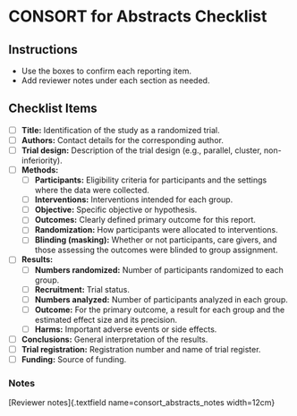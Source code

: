 # CONSORT for Abstracts Checklist

## Instructions
- Use the boxes to confirm each reporting item.
- Add reviewer notes under each section as needed.

## Checklist Items

- [ ] **Title:** Identification of the study as a randomized trial.
- [ ] **Authors:** Contact details for the corresponding author.
- [ ] **Trial design:** Description of the trial design (e.g., parallel, cluster, non-inferiority).
- [ ] **Methods:**
    - [ ] **Participants:** Eligibility criteria for participants and the settings where the data were collected.
    - [ ] **Interventions:** Interventions intended for each group.
    - [ ] **Objective:** Specific objective or hypothesis.
    - [ ] **Outcomes:** Clearly defined primary outcome for this report.
    - [ ] **Randomization:** How participants were allocated to interventions.
    - [ ] **Blinding (masking):** Whether or not participants, care givers, and those assessing the outcomes were blinded to group assignment.
- [ ] **Results:**
    - [ ] **Numbers randomized:** Number of participants randomized to each group.
    - [ ] **Recruitment:** Trial status.
    - [ ] **Numbers analyzed:** Number of participants analyzed in each group.
    - [ ] **Outcome:** For the primary outcome, a result for each group and the estimated effect size and its precision.
    - [ ] **Harms:** Important adverse events or side effects.
- [ ] **Conclusions:** General interpretation of the results.
- [ ] **Trial registration:** Registration number and name of trial register.
- [ ] **Funding:** Source of funding.

### Notes
[Reviewer notes]{.textfield name=consort_abstracts_notes width=12cm}
